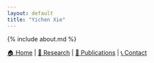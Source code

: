 ```yaml
---
layout: default
title: "Yichen Xie"
---
```



{% include about.md %}

[🏠 Home](index.md) | [🔬 Research](research.md) | [📜 Publications](publications.md) | [📞 Contact](contact.md)

